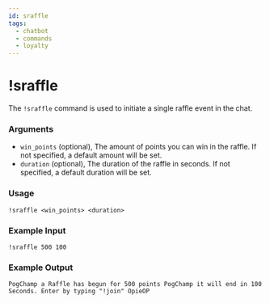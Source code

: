 ```yaml
---
id: sraffle
tags:
  - chatbot
  - commands
  - loyalty
---
```

# !sraffle

The `!sraffle` command is used to initiate a single raffle event in the chat.

### Arguments

- `win_points` (optional), The amount of points you can win in the raffle. If not specified, a default amount will be set.
- `duration` (optional), The duration of the raffle in seconds. If not specified, a default duration will be set.

### Usage

```
!sraffle <win_points> <duration>
```

### Example Input

```
!sraffle 500 100 
```

### Example Output

```
PogChamp a Raffle has begun for 500 points PogChamp it will end in 100 Seconds. Enter by typing "!join" OpieOP 
```
